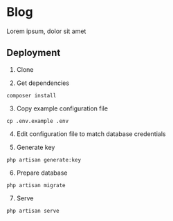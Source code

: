 # Blog

Lorem ipsum, dolor sit amet

## Deployment

1. Clone

2. Get dependencies

`composer install`

3. Copy example configuration file

`cp .env.example .env`

4. Edit configuration file to match database credentials

5. Generate key

`php artisan generate:key`

6. Prepare database

`php artisan migrate`

7. Serve

`php artisan serve`
